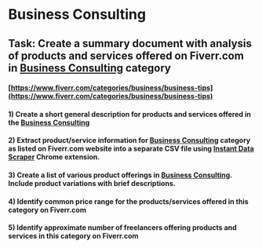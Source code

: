 # Business Consulting
## Task: Create a summary document with analysis of products and services offered on Fiverr.com in [Business Consulting](https://www.fiverr.com/categories/business/business-tips) category
#### [https://www.fiverr.com/categories/business/business-tips](https://www.fiverr.com/categories/business/business-tips)
#### 1) Create a short general description for products and services offered in the [Business Consulting](https://www.fiverr.com/categories/business/business-tips)
#### 2) Extract product/service information for [Business Consulting](https://www.fiverr.com/categories/business/business-tips) category as listed on Fiverr.com website into a separate CSV file using [Instant Data Scraper](https://chrome.google.com/webstore/detail/instant-data-scraper/ofaokhiedipichpaobibbnahnkdoiiah) Chrome extension.
#### 3) Create a list of various product offerings in [Business Consulting](https://www.fiverr.com/categories/business/business-tips). Include product variations with brief descriptions.
#### 4) Identify common price range for the products/services offered in this category on Fiverr.com
#### 5) Identify approximate number of freelancers offering products and services in this category on Fiverr.com
